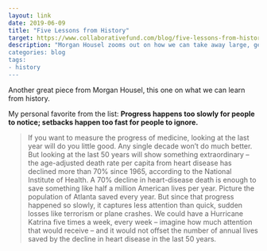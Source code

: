 ```yaml
---
layout: link
date: 2019-06-09
title: "Five Lessons from History"
target: https://www.collaborativefund.com/blog/five-lessons-from-history/
description: "Morgan Housel zooms out on how we can take away large, generalizable lessons from history.
categories: blog
tags:
- history
---
```


Another great piece from Morgan Housel, this one on what we can learn from history.

My personal favorite from the list: **Progress happens too slowly for people to notice; setbacks happen too fast for people to ignore.**

> If you want to measure the progress of medicine, looking at the last year will do you little good. Any single decade won’t do much better. But looking at the last 50 years will show something extraordinary – the age-adjusted death rate per capita from heart disease has declined more than 70% since 1965, according to the National Institute of Health. A 70% decline in heart-disease death is enough to save something like half a million American lives per year. Picture the population of Atlanta saved every year. But since that progress happened so slowly, it captures less attention than quick, sudden losses like terrorism or plane crashes. We could have a Hurricane Katrina five times a week, every week – imagine how much attention that would receive – and it would not offset the number of annual lives saved by the decline in heart disease in the last 50 years.
